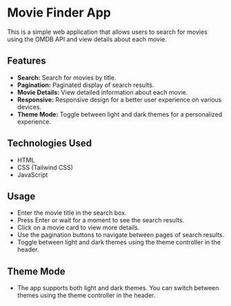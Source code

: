 # Movie Finder App

This is a simple web application that allows users to search for movies using the OMDB API and view details about each movie.

## Features

- **Search:** Search for movies by title.
- **Pagination:** Paginated display of search results.
- **Movie Details:** View detailed information about each movie.
- **Responsive:** Responsive design for a better user experience on various devices.
- **Theme Mode:** Toggle between light and dark themes for a personalized experience.

## Technologies Used

- HTML
- CSS (Tailwind CSS)
- JavaScript

## Usage
- Enter the movie title in the search box.
- Press Enter or wait for a moment to see the search results.
- Click on a movie card to view more details.
- Use the pagination buttons to navigate between pages of search results.
- Toggle between light and dark themes using the theme controller in the header.

## Theme Mode
- The app supports both light and dark themes. You can switch between themes using the theme controller in the header.